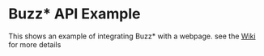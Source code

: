 # Buzz* API Example

This shows an example of integrating Buzz* with a webpage. see the [Wiki](https://github.com/grahambrown11/buzz-star/wiki/API-Integration) for more details
